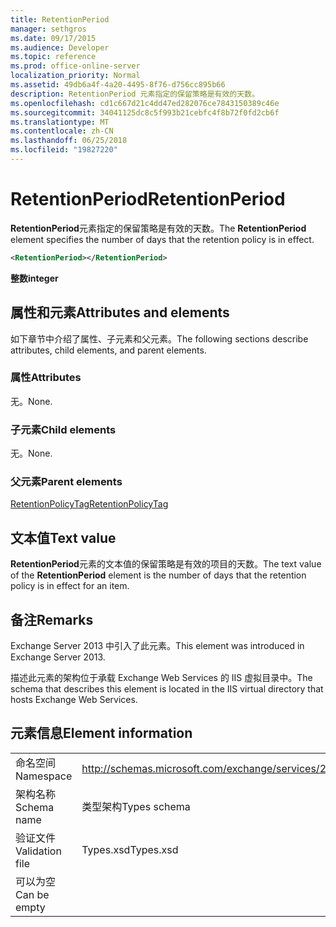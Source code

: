 ```yaml
---
title: RetentionPeriod
manager: sethgros
ms.date: 09/17/2015
ms.audience: Developer
ms.topic: reference
ms.prod: office-online-server
localization_priority: Normal
ms.assetid: 49db6a4f-4a20-4495-8f76-d756cc895b66
description: RetentionPeriod 元素指定的保留策略是有效的天数。
ms.openlocfilehash: cd1c667d21c4dd47ed282076ce7843150389c46e
ms.sourcegitcommit: 34041125dc8c5f993b21cebfc4f8b72f0fd2cb6f
ms.translationtype: MT
ms.contentlocale: zh-CN
ms.lasthandoff: 06/25/2018
ms.locfileid: "19827220"
---
```

# <a name="retentionperiod"></a><span data-ttu-id="c0e3c-103">RetentionPeriod</span><span class="sxs-lookup"><span data-stu-id="c0e3c-103">RetentionPeriod</span></span>

<span data-ttu-id="c0e3c-104">**RetentionPeriod**元素指定的保留策略是有效的天数。</span><span class="sxs-lookup"><span data-stu-id="c0e3c-104">The **RetentionPeriod** element specifies the number of days that the retention policy is in effect.</span></span> 
  
```XML
<RetentionPeriod></RetentionPeriod>
```

 <span data-ttu-id="c0e3c-105">**整数**</span><span class="sxs-lookup"><span data-stu-id="c0e3c-105">**integer**</span></span>
## <a name="attributes-and-elements"></a><span data-ttu-id="c0e3c-106">属性和元素</span><span class="sxs-lookup"><span data-stu-id="c0e3c-106">Attributes and elements</span></span>

<span data-ttu-id="c0e3c-107">如下章节中介绍了属性、子元素和父元素。</span><span class="sxs-lookup"><span data-stu-id="c0e3c-107">The following sections describe attributes, child elements, and parent elements.</span></span>
  
### <a name="attributes"></a><span data-ttu-id="c0e3c-108">属性</span><span class="sxs-lookup"><span data-stu-id="c0e3c-108">Attributes</span></span>

<span data-ttu-id="c0e3c-109">无。</span><span class="sxs-lookup"><span data-stu-id="c0e3c-109">None.</span></span>
  
### <a name="child-elements"></a><span data-ttu-id="c0e3c-110">子元素</span><span class="sxs-lookup"><span data-stu-id="c0e3c-110">Child elements</span></span>

<span data-ttu-id="c0e3c-111">无。</span><span class="sxs-lookup"><span data-stu-id="c0e3c-111">None.</span></span>
  
### <a name="parent-elements"></a><span data-ttu-id="c0e3c-112">父元素</span><span class="sxs-lookup"><span data-stu-id="c0e3c-112">Parent elements</span></span>

[<span data-ttu-id="c0e3c-113">RetentionPolicyTag</span><span class="sxs-lookup"><span data-stu-id="c0e3c-113">RetentionPolicyTag</span></span>](retentionpolicytag.md)
  
## <a name="text-value"></a><span data-ttu-id="c0e3c-114">文本值</span><span class="sxs-lookup"><span data-stu-id="c0e3c-114">Text value</span></span>

<span data-ttu-id="c0e3c-115">**RetentionPeriod**元素的文本值的保留策略是有效的项目的天数。</span><span class="sxs-lookup"><span data-stu-id="c0e3c-115">The text value of the **RetentionPeriod** element is the number of days that the retention policy is in effect for an item.</span></span> 
  
## <a name="remarks"></a><span data-ttu-id="c0e3c-116">备注</span><span class="sxs-lookup"><span data-stu-id="c0e3c-116">Remarks</span></span>

<span data-ttu-id="c0e3c-117">Exchange Server 2013 中引入了此元素。</span><span class="sxs-lookup"><span data-stu-id="c0e3c-117">This element was introduced in Exchange Server 2013.</span></span>
  
<span data-ttu-id="c0e3c-118">描述此元素的架构位于承载 Exchange Web Services 的 IIS 虚拟目录中。</span><span class="sxs-lookup"><span data-stu-id="c0e3c-118">The schema that describes this element is located in the IIS virtual directory that hosts Exchange Web Services.</span></span>
  
## <a name="element-information"></a><span data-ttu-id="c0e3c-119">元素信息</span><span class="sxs-lookup"><span data-stu-id="c0e3c-119">Element information</span></span>

|||
|:-----|:-----|
|<span data-ttu-id="c0e3c-120">命名空间</span><span class="sxs-lookup"><span data-stu-id="c0e3c-120">Namespace</span></span>  <br/> |http://schemas.microsoft.com/exchange/services/2006/types  <br/> |
|<span data-ttu-id="c0e3c-121">架构名称</span><span class="sxs-lookup"><span data-stu-id="c0e3c-121">Schema name</span></span>  <br/> |<span data-ttu-id="c0e3c-122">类型架构</span><span class="sxs-lookup"><span data-stu-id="c0e3c-122">Types schema</span></span>  <br/> |
|<span data-ttu-id="c0e3c-123">验证文件</span><span class="sxs-lookup"><span data-stu-id="c0e3c-123">Validation file</span></span>  <br/> |<span data-ttu-id="c0e3c-124">Types.xsd</span><span class="sxs-lookup"><span data-stu-id="c0e3c-124">Types.xsd</span></span>  <br/> |
|<span data-ttu-id="c0e3c-125">可以为空</span><span class="sxs-lookup"><span data-stu-id="c0e3c-125">Can be empty</span></span>  <br/> ||
   

